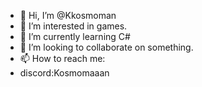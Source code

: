 - 👋 Hi, I’m @Kkosmoman
- 👀 I’m interested in games.
- 🌱 I’m currently learning C#
- 💞️ I’m looking to collaborate on something.
- 📫 How to reach me:
- discord:Kosmomaaan
<!---
Kkosmoman/Kkosmoman is a ✨ special ✨ repository because its `README.md` (this file) appears on your GitHub profile.
You can click the Preview link to take a look at your changes.
--->

